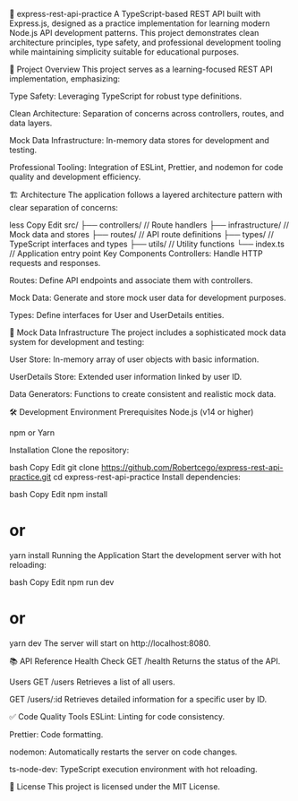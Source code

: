 📘 express-rest-api-practice
A TypeScript-based REST API built with Express.js, designed as a practice implementation for learning modern Node.js API development patterns. This project demonstrates clean architecture principles, type safety, and professional development tooling while maintaining simplicity suitable for educational purposes.

🚀 Project Overview
This project serves as a learning-focused REST API implementation, emphasizing:

Type Safety: Leveraging TypeScript for robust type definitions.

Clean Architecture: Separation of concerns across controllers, routes, and data layers.

Mock Data Infrastructure: In-memory data stores for development and testing.

Professional Tooling: Integration of ESLint, Prettier, and nodemon for code quality and development efficiency.

🏗️ Architecture
The application follows a layered architecture pattern with clear separation of concerns:

less
Copy
Edit
src/
├── controllers/       // Route handlers
├── infrastructure/    // Mock data and stores
├── routes/            // API route definitions
├── types/             // TypeScript interfaces and types
├── utils/             // Utility functions
└── index.ts           // Application entry point
Key Components
Controllers: Handle HTTP requests and responses.

Routes: Define API endpoints and associate them with controllers.

Mock Data: Generate and store mock user data for development purposes.

Types: Define interfaces for User and UserDetails entities.

🧪 Mock Data Infrastructure
The project includes a sophisticated mock data system for development and testing:

User Store: In-memory array of user objects with basic information.

UserDetails Store: Extended user information linked by user ID.

Data Generators: Functions to create consistent and realistic mock data.

🛠️ Development Environment
Prerequisites
Node.js (v14 or higher)

npm or Yarn

Installation
Clone the repository:

bash
Copy
Edit
git clone https://github.com/Robertcego/express-rest-api-practice.git
cd express-rest-api-practice
Install dependencies:

bash
Copy
Edit
npm install
# or
yarn install
Running the Application
Start the development server with hot reloading:

bash
Copy
Edit
npm run dev
# or
yarn dev
The server will start on http://localhost:8080.

📚 API Reference
Health Check
GET /health
Returns the status of the API.

Users
GET /users
Retrieves a list of all users.

GET /users/:id
Retrieves detailed information for a specific user by ID.

✅ Code Quality Tools
ESLint: Linting for code consistency.

Prettier: Code formatting.

nodemon: Automatically restarts the server on code changes.

ts-node-dev: TypeScript execution environment with hot reloading.

📄 License
This project is licensed under the MIT License.

